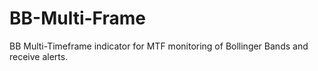 # BB-Multi-Frame
BB Multi-Timeframe indicator for MTF monitoring of Bollinger Bands and receive alerts.
